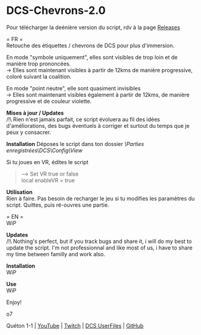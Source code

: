 # DCS-Chevrons-2.0

Pour télécharger la deénière version du script, rdv à la page [Releases](https://github.com/Queton1-1/DCS-Chevrons-2.0/releases)

= FR =  
Retouche des étiquettes / chevrons de DCS pour plus d'immersion.  
  
En mode "symbole uniquement", elles sont visibles de trop loin et de manière trop prononcées.  
-> Elles sont maintenant visibles à partir de 12kms de manière progressive, coloré suivant la coalition.
  
En mode "point neutre", elle sont quasiment invisibles  
-> Elles sont maintenant visibles également à partir de 12kms, de manière progressive et de couleur violette.  

**Mises à jour / Updates**  
/!\ Rien n'est jamais parfait, ce script évoluera au fil des idées d'améliorations, des bugs éventuels à corriger et surtout du temps que je peux y consacrer.  

**Installation** 
Déposes le script dans ton dossier _\Parties enregistrées\DCS\Config\View_  

Si tu joues en VR, édites le script
>--> Set VR true or false  
>local enableVR = true  
    
**Utilisation**  
Rien à faire.
Pas besoin de recharger le jeu si tu modifies les paramètres du script. Quittes, puis ré-ouvres une partie.

  
  
  
= EN =  
WiP 

**Updates**  
/!\ Nothing's perfect, but if you track bugs and share it, i will do my best to update the script. I'm not professionnal and like most of us, i have to share my time between familly and work also.  

**Installation**  
WiP

**Use**  
WiP

Enjoy!  
  
o7  

Quéton 1-1 | [YouTube](https://www.youtube.com/channel/UCkYOYKrKMwCV-3yASP9gf8Q) | [Twitch](https://www.twitch.tv/queton11) | [DCS UserFiles](https://www.digitalcombatsimulator.com/fr/files/filter/user-is-TheJGi/apply/) | [GitHub](https://github.com/Queton1-1)
